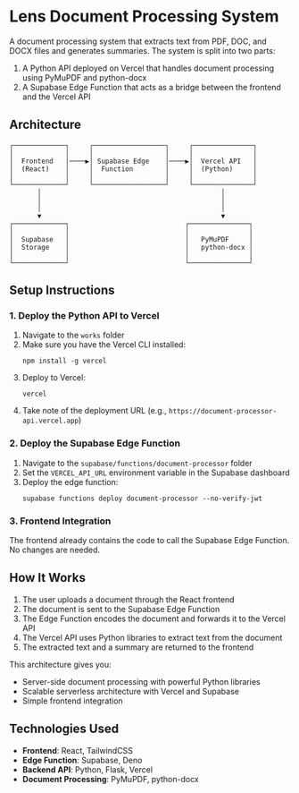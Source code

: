 # Lens Document Processing System

A document processing system that extracts text from PDF, DOC, and DOCX files and generates summaries. The system is split into two parts:

1. A Python API deployed on Vercel that handles document processing using PyMuPDF and python-docx
2. A Supabase Edge Function that acts as a bridge between the frontend and the Vercel API

## Architecture

```
┌─────────────┐     ┌──────────────────┐     ┌───────────────┐
│             │     │                  │     │               │
│  Frontend   │────▶│ Supabase Edge    │────▶│  Vercel API   │
│  (React)    │     │  Function        │     │  (Python)     │
│             │     │                  │     │               │
└─────────────┘     └──────────────────┘     └───────────────┘
       │                                             │
       │                                             │
       │                                             │
       ▼                                             ▼
┌─────────────┐                             ┌───────────────┐
│             │                             │               │
│  Supabase   │                             │   PyMuPDF     │
│  Storage    │                             │   python-docx │
│             │                             │               │
└─────────────┘                             └───────────────┘
```

## Setup Instructions

### 1. Deploy the Python API to Vercel

1. Navigate to the `works` folder
2. Make sure you have the Vercel CLI installed:
   ```
   npm install -g vercel
   ```
3. Deploy to Vercel:
   ```
   vercel
   ```
4. Take note of the deployment URL (e.g., `https://document-processor-api.vercel.app`)

### 2. Deploy the Supabase Edge Function

1. Navigate to the `supabase/functions/document-processor` folder
2. Set the `VERCEL_API_URL` environment variable in the Supabase dashboard
3. Deploy the edge function:
   ```
   supabase functions deploy document-processor --no-verify-jwt
   ```

### 3. Frontend Integration

The frontend already contains the code to call the Supabase Edge Function. No changes are needed.

## How It Works

1. The user uploads a document through the React frontend
2. The document is sent to the Supabase Edge Function
3. The Edge Function encodes the document and forwards it to the Vercel API
4. The Vercel API uses Python libraries to extract text from the document
5. The extracted text and a summary are returned to the frontend

This architecture gives you:

- Server-side document processing with powerful Python libraries
- Scalable serverless architecture with Vercel and Supabase
- Simple frontend integration

## Technologies Used

- **Frontend**: React, TailwindCSS
- **Edge Function**: Supabase, Deno
- **Backend API**: Python, Flask, Vercel
- **Document Processing**: PyMuPDF, python-docx
